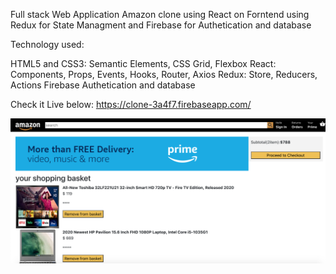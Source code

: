 Full stack Web Application Amazon clone using React on Forntend using Redux for State Managment and Firebase for Authetication and database

Technology used:

HTML5 and CSS3: Semantic Elements, CSS Grid, Flexbox
React: Components, Props, Events, Hooks, Router, Axios
Redux: Store, Reducers, Actions
Firebase Authetication and database

Check it Live below:
https://clone-3a4f7.firebaseapp.com/

![](image1.png)

